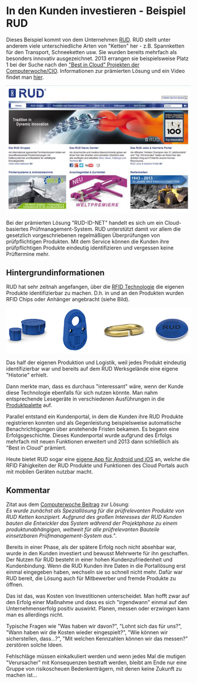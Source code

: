 # In den Kunden investieren - Beispiel RUD

Dieses Beispiel kommt von dem Unternehmen [RUD](https://www.rud.com). RUD stellt unter anderem viele unterschiedliche Arten von "Ketten" her - z.B. Spannketten für den Transport, Schneeketten usw. Sie wurden bereits mehrfach als besonders innovativ ausgezeichnet. 2013 errangen sie beispielsweise Platz 1 bei der Suche nach den ["Best in Cloud" Projekten der Computerwoche/CIO](https://www.cio.de/a/die-besten-cloud-projekte-2013,2938689). Informationen zur prämierten Lösung und ein Video findet man [hier](https://www.computerwoche.de/a/pruefservice-rud-id-net-schafft-mehrwert-fuer-rud-ketten,2545719). 

![RUD Portal](7_rud_portal.jpg)

Bei der prämierten Lösung "RUD-ID-NET" handelt es sich um ein Cloud-basiertes Prüfmanagement-System. RUD unterstützt damit vor allem die gesetzlich vorgeschriebenen regelmäßigen Überprüfungen von prüfpflichtigen Produkten. Mit dem Service können die Kunden ihre prüfpflichtigen Produkte eindeutig identifizieren und vergessen keine Prüftermine mehr. 

## Hintergrundinformationen

RUD hat sehr zeitnah angefangen, über die [RFID Technologie](https://de.wikipedia.org/wiki/RFID) die eigenen Produkte identifizierbar zu machen. D.h. in und an den Produkten wurden RFID Chips oder Anhänger angebracht (siehe Bild).

![RUD RFID](7_rud_rfid.jpg)

Das half der eigenen Produktion und Logistik, weil jedes Produkt eindeutig identifizierbar war und bereits auf dem RUD Werksgelände eine eigene "Historie" erhielt.

Dann merkte man, dass es durchaus "interessant" wäre, wenn der Kunde diese Technologie ebenfalls für sich nutzen könnte. Man nahm entsprechende Lesegeräte in verschiedenen Ausführungen in die [Produktpalette](https://www.rud.com/produkte/anschlagmittel-zurrmittel/rud-id-system.html) auf.

Parallel entstand ein Kundenportal, in dem die Kunden ihre RUD Produkte registrieren konnten und als Gegenleistung beispielsweise automatische Benachrichtigungen über anstehende Fristen bekamen. Es begann eine Erfolgsgeschichte. Dieses Kundenportal wurde aufgrund des Erfolgs mehrfach mit neuen Funktionen erweitert und 2013 dann schließlich als "Best in Cloud" prämiert.

Heute bietet RUD sogar eine [eigene App für Android und iOS](https://www.rud.com/produkte/anschlagmittel-zurrmittel/rud-id-system/rfid-applikation.html) an, welche die RFID Fähigkeiten der RUD Produkte und Funktionen des Cloud Portals auch mit mobilen Geräten nutzbar macht. 


## Kommentar

Zitat aus dem [Computerwoche Beitrag](https://www.computerwoche.de/a/pruefservice-rud-id-net-schafft-mehrwert-fuer-rud-ketten,2545719) zur Lösung:  
*Es wurde zunächst als Speziallösung für die prüfrelevanten Produkte von RUD Ketten konzipiert. Aufgrund des großen Interesses der RUD Kunden bauten die Entwickler das System während der Projektphase zu einem produktunabhängigen, weltweit für alle prüfrelevanten Bauteile einsetzbaren Prüfmanagement-System aus."*.

Bereits in einer Phase, als der spätere Erfolg noch nicht absehbar war, wurde in den Kunden investiert und bewusst Mehrwerte für ihn geschaffen. Der Nutzen für RUD besteht in einer hohen Kundenzufriedenheit und Kundenbindung. Wenn die RUD Kunden ihre Daten in die Portallösung erst einmal eingegeben haben, wechseln sie so schnell nicht mehr. Dafür war RUD bereit, die Lösung auch für Mitbewerber und fremde Produkte zu öffnen.

Das ist das, was Kosten von Investitionen unterscheidet. Man hofft zwar auf den Erfolg einer Maßnahme und dass es sich "irgendwann" einmal auf den Unternehmenserfolg positiv auswirkt. Planen, messen oder erzwingen kann man es allerdings nicht. 

Typische Fragen wie "Was haben wir davon?", "Lohnt sich das für uns?", "Wann haben wir die Kosten wieder eingespielt?", "Wie können wir sicherstellen, dass...?", "Mit welchen Kennzahlen können wir das messen?" zerstören solche Ideen. 

Fehlschläge müssen einkalkuliert werden und wenn jedes Mal die mutigen "Verursacher" mit Konsequenzen bestraft werden, bleibt am Ende nur eine Gruppe von risikoscheuen Bedenkenträgern, mit denen keine Zukunft zu machen ist... 
